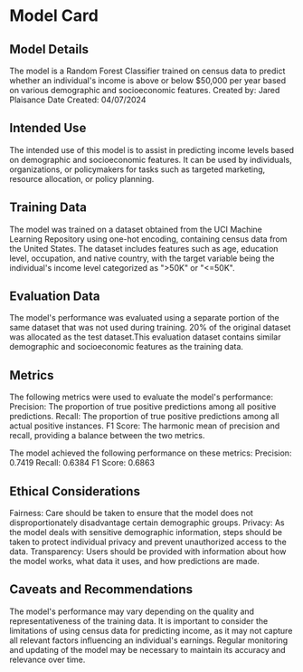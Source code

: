 
# Model Card

## Model Details
The model is a Random Forest Classifier trained on census data to predict whether an individual's income is above or below $50,000 per year based on various demographic and socioeconomic features. Created by: Jared Plaisance Date Created: 04/07/2024

## Intended Use
The intended use of this model is to assist in predicting income levels based on demographic and socioeconomic features. It can be used by individuals, organizations, or policymakers for tasks such as targeted marketing, resource allocation, or policy planning.

## Training Data
The model was trained on a dataset obtained from the UCI Machine Learning Repository using one-hot encoding, containing census data from the United States. The dataset includes features such as age, education level, occupation, and native country, with the target variable being the individual's income level categorized as ">50K" or "<=50K".

## Evaluation Data
The model's performance was evaluated using a separate portion of the same dataset that was not used during training. 20% of the original dataset was allocated as the test dataset.This evaluation dataset contains similar demographic and socioeconomic features as the training data.

## Metrics
The following metrics were used to evaluate the model's performance:
Precision: The proportion of true positive predictions among all positive predictions.
Recall: The proportion of true positive predictions among all actual positive instances.
F1 Score: The harmonic mean of precision and recall, providing a balance between the two metrics.

The model achieved the following performance on these metrics:
Precision: 0.7419
Recall: 0.6384
F1 Score: 0.6863

## Ethical Considerations
Fairness: Care should be taken to ensure that the model does not disproportionately disadvantage certain demographic groups.
Privacy: As the model deals with sensitive demographic information, steps should be taken to protect individual privacy and prevent unauthorized access to the data.
Transparency: Users should be provided with information about how the model works, what data it uses, and how predictions are made.

## Caveats and Recommendations
The model's performance may vary depending on the quality and representativeness of the training data.
It is important to consider the limitations of using census data for predicting income, as it may not capture all relevant factors influencing an individual's earnings.
Regular monitoring and updating of the model may be necessary to maintain its accuracy and relevance over time.